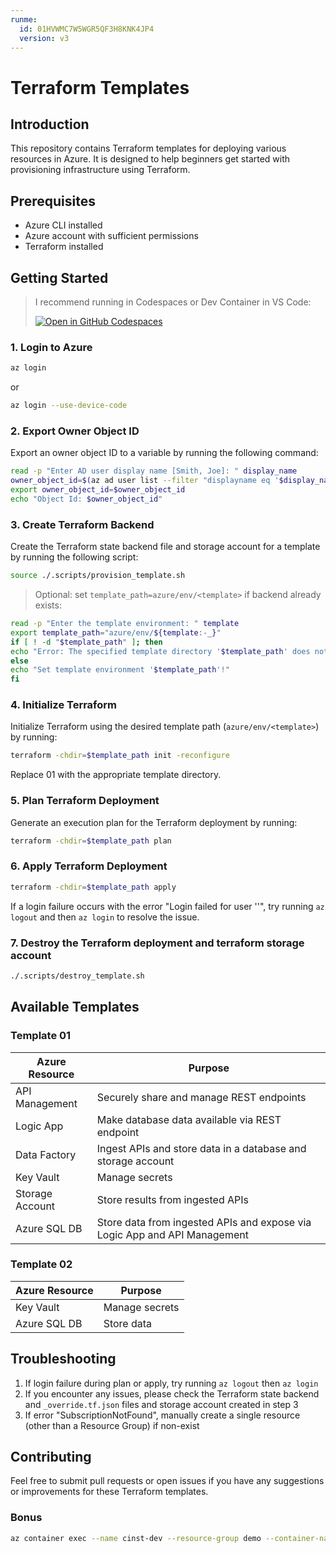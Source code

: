 ```yaml
---
runme:
  id: 01HVWMC7W5WGR5QF3H8KNK4JP4
  version: v3
---
```


# Terraform Templates

## Introduction

This repository contains Terraform templates for deploying various resources in Azure. It is designed to help beginners get started with provisioning infrastructure using Terraform.

## Prerequisites

- Azure CLI installed
- Azure account with sufficient permissions
- Terraform installed

## Getting Started

> I recommend running in Codespaces or Dev Container in VS Code:
>
> [![Open in GitHub Codespaces](https://github.com/codespaces/badge.svg)](https://codespaces.new/JosiahSiegel/terraform-templates)

### 1. Login to Azure

```sh {"id":"01HVWMC7W5WGR5QF3H80KE8XAZ"}
az login
```

or

```sh {"id":"01HVWPXVEB7ZFQETZD308G7HXP"}
az login --use-device-code
```

### 2. Export Owner Object ID

Export an owner object ID to a variable by running the following command:

```sh {"id":"01HVWMC7W5WGR5QF3H83QR73CK"}
read -p "Enter AD user display name [Smith, Joe]: " display_name
owner_object_id=$(az ad user list --filter "displayname eq '$display_name'" --query '[0].id' -o tsv)
export owner_object_id=$owner_object_id
echo "Object Id: $owner_object_id"
```

### 3. Create Terraform Backend

Create the Terraform state backend file and storage account for a template by running the following script:

```sh {"id":"01HVWMC7W5WGR5QF3H85WFTTP6"}
source ./.scripts/provision_template.sh
```

> Optional: set `template_path=azure/env/<template>` if backend already exists:

```sh {"id":"01HW67SE89X56V69ASEFGZB6AX"}
read -p "Enter the template environment: " template
export template_path="azure/env/${template:-_}"
if [ ! -d "$template_path" ]; then
echo "Error: The specified template directory '$template_path' does not exist."
else
echo "Set template environment '$template_path'!"
fi
```

### 4. Initialize Terraform

Initialize Terraform using the desired template path (`azure/env/<template>`) by running:

```sh {"id":"01HVWMC7W5WGR5QF3H89NDQK07"}
terraform -chdir=$template_path init -reconfigure
```

Replace 01 with the appropriate template directory.

### 5. Plan Terraform Deployment

Generate an execution plan for the Terraform deployment by running:

```sh {"id":"01HVWMC7W5WGR5QF3H8BHW8T14"}
terraform -chdir=$template_path plan
```

### 6. Apply Terraform Deployment

```sh {"id":"01HVWMC7W5WGR5QF3H8DQ9WBBE"}
terraform -chdir=$template_path apply
```

If a login failure occurs with the error "Login failed for user ''", try running `az logout` and then `az login` to resolve the issue.

### 7. Destroy the Terraform deployment and terraform storage account

```sh {"id":"01HVWMC7W5WGR5QF3H8GNPS01Z"}
./.scripts/destroy_template.sh
```

## Available Templates

### Template 01

|Azure Resource|Purpose|
|---|---|
|API Management|Securely share and manage REST endpoints|
|Logic App|Make database data available via REST endpoint|
|Data Factory|Ingest APIs and store data in a database and storage account|
|Key Vault|Manage secrets|
|Storage Account|Store results from ingested APIs|
|Azure SQL DB|Store data from ingested APIs and expose via Logic App and API Management|

### Template 02

|Azure Resource|Purpose|
|---|---|
|Key Vault|Manage secrets|
|Azure SQL DB|Store data|

## Troubleshooting

1. If login failure during plan or apply, try running `az logout` then `az login`
2. If you encounter any issues, please check the Terraform state backend and `_override.tf.json` files and storage account created in step 3
3. If error "SubscriptionNotFound", manually create a single resource (other than a Resource Group) if non-exist

## Contributing

Feel free to submit pull requests or open issues if you have any suggestions or improvements for these Terraform templates.

### Bonus

```sh {"id":"01HWY6JGNS1CTNGATQE5KMKNCR"}
az container exec --name cinst-dev --resource-group demo --container-name cinst-dev --exec-command "/bin/bash"
```
